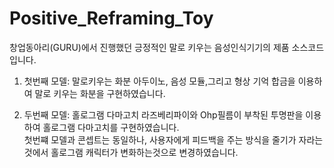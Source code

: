 # Positive_Reframing_Toy
창업동아리(GURU)에서 진행했던 긍정적인 말로 키우는 음성인식기기의 제품 소스코드입니다.

1) 첫번째 모델: 말로키우는 화분
아두이노, 음성 모듈,그리고 형상 기억 합금을 이용하여 말로 키우는 화분을 구현하였습니다.

2) 두번째 모델: 홀로그램 다마고치
라즈베리파이와 Ohp필름이 부착된 투명판을 이용하여 홀로그램 다마고치를 구현하였습니다.   
첫번쨰 모델과 콘셉트는 동일하나, 사용자에게 피드백을 주는 방식을 줄기가 자라는것에서 홀로그램 캐릭터가 변화하는것으로 변경하였습니다.   


